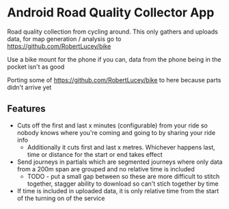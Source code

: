 Android Road Quality Collector App
==================================

Road quality collection from cycling around. This only gathers and uploads data, for map generation / analysis go to https://github.com/RobertLucey/bike

Use a bike mount for the phone if you can, data from the phone being in the pocket isn't as good

Porting some of https://github.com/RobertLucey/bike to here because parts didn't arrive yet

## Features

- Cuts off the first and last x minutes (configurable) from your ride so nobody knows where you're coming and going to by sharing your ride info
	- Additionally it cuts first and last x metres. Whichever happens last, time or distance for the start or end takes effect
- Send journeys in partials which are segmented journeys where only data from a 200m span are grouped and no relative time is included
	- TODO - put a small gap between so these are more difficult to stitch together, stagger ability to download so can't stich together by time
- If time is included in uploaded data, it is only relative time from the start of the turning on of the service
